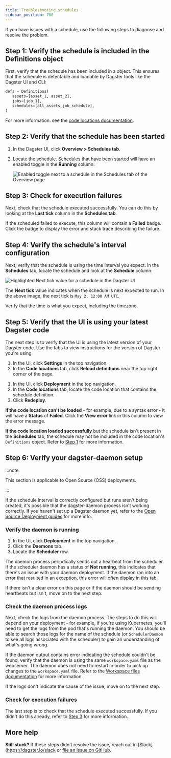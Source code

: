 ```yaml
---
title: Troubleshooting schedules
sidebar_position: 700
---
```


If you have issues with a schedule, use the following steps to diagnose and resolve the problem.

## Step 1: Verify the schedule is included in the Definitions object

First, verify that the schedule has been included in a <PyObject object="Definitions" /> object. This ensures that the schedule is detectable and loadable by Dagster tools like the Dagster UI and CLI:

```python
defs = Definitions(
   assets=[asset_1, asset_2],
   jobs=[job_1],
   schedules=[all_assets_job_schedule],
)
```

For more information. see the [code locations documentation](/guides/deploy/code-locations/).

## Step 2: Verify that the schedule has been started

1. In the Dagster UI, click **Overview > Schedules tab**.
2. Locate the schedule. Schedules that have been started will have an enabled toggle in the **Running** column:

   ![Enabled toggle next to a schedule in the Schedules tab of the Overview page](/images/guides/automate/schedules/schedules-enabled-toggle.png)

## Step 3: Check for execution failures

Next, check that the schedule executed successfully. You can do this by looking at the **Last tick** column in the **Schedules tab**.

If the scheduled failed to execute, this column will contain a **Failed** badge. Click the badge to display the error and stack trace describing the failure.

## Step 4: Verify the schedule's interval configuration

Next, verify that the schedule is using the time interval you expect. In the **Schedules** tab, locate the schedule and look at the **Schedule** column:

![Highlighted Next tick value for a schedule in the Dagster UI](/images/guides/automate/schedules/schedules-next-tick.png)

The **Next tick** value indicates when the schedule is next expected to run. In the above image, the next tick is `May 2, 12:00 AM UTC`.

Verify that the time is what you expect, including the timezone.

## Step 5: Verify that the UI is using your latest Dagster code

The next step is to verify that the UI is using the latest version of your Dagster code. Use the tabs to view instructions for the version of Dagster you're using.

<Tabs>
<TabItem value="Local webserver or Dagster OSS">

1. In the UI, click **Settings** in the top navigation.
2. In the **Code locations** tab, click **Reload definitions** near the top right corner of the page.

</TabItem>
<TabItem value="Dagster+">

1. In the UI, click **Deployment** in the top navigation.
2. In the **Code locations** tab, locate the code location that contains the schedule definition.
3. Click **Redeploy**.

</TabItem>
</Tabs>

**If the code location can't be loaded** - for example, due to a syntax error - it will have a **Status** of **Failed**. Click the **View error** link in this column to view the error message.

**If the code location loaded successfully** but the schedule isn't present in the **Schedules** tab, the schedule may not be included in the code location's `Definitions` object. Refer to [Step 1](#step-1-verify-the-schedule-is-included-in-the-definitions-object) for more information.

## Step 6: Verify your dagster-daemon setup

:::note

This section is applicable to Open Source (OSS) deployments.

:::

If the schedule interval is correctly configured but runs aren't being created, it's possible that the dagster-daemon process isn't working correctly. If you haven't set up a Dagster daemon yet, refer to the [Open Source Deployment guides](/guides/deploy/deployment-options/) for more info.

### Verify the daemon is running

1. In the UI, click **Deployment** in the top navigation.
2. Click the **Daemons** tab.
3. Locate the **Scheduler** row.

The daemon process periodically sends out a hearbeat from the scheduler. If the scheduler daemon has a status of **Not running**, this indicates that there's an issue with your daemon deployment. If the daemon ran into an error that resulted in an exception, this error will often display in this tab.

If there isn't a clear error on this page or if the daemon should be sending heartbeats but isn't, move on to the next step.

### Check the daemon process logs

Next, check the logs from the daemon process. The steps to do this will depend on your deployment - for example, if you're using Kubernetes, you'll need to get the logs from the pod that's running the daemon. You should be able to search those logs for the name of the schedule (or `SchedulerDaemon` to see all logs associated with the scheduler) to gain an understanding of what's going wrong.

If the daemon output contains error indicating the schedule couldn't be found, verify that the daemon is using the same `workspace.yaml` file as the webserver. The daemon does not need to restart in order to pick up changes to the `workspace.yaml` file. Refer to the [Workspace files documentation](guides/deploy/code-locations/workspace-yaml) for more information.

If the logs don't indicate the cause of the issue, move on to the next step.

### Check for execution failures

The last step is to check that the schedule executed successfully. If you didn't do this already, refer to [Step 3](#step-3-check-for-execution-failures) for more information.

## More help

**Still stuck?** If these steps didn't resolve the issue, reach out in [Slack](https://dagster.io/slack or [file an issue on GitHub](https://github.com/dagster-io/dagster/issues).

